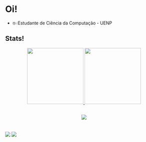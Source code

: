 
# Oi!

- `🤓☝️`Estudante de Ciência da Computação - UENP

## Stats!

<div align="center">
  <a href="https://github.com/GiovanaRiber">
  <img height="180" src="https://github-readme-stats.vercel.app/api?username=GiovanaRiber&show_icons=true&theme=tokyonight"/>
  <img height="180" src="https://github-readme-stats.vercel.app/api/top-langs/?username=GiovanaRiber&layout=donut&theme=tokyonight"/>
</div>
<div style="display: inline_block"><br>

<p align="center">
  <a href="https://skillicons.dev">
    <img src="https://skillicons.dev/icons?i=c&perline=3" />
  </a>
</p>

 #
 
<div> 
  <a href="https://www.linkedin.com/in/giovana-ribeiro-223b89289/" target="_blank"><img src="https://img.shields.io/badge/-LinkedIn-%230077B5?style=for-the-badge&logo=linkedin&logoColor=white" target="_blank"></a> 
   <a href="https://www.instagram.com/giovana_riber/" target="_blank"><img src="https://img.shields.io/badge/-Instagram-%23E4405F?style=for-the-badge&logo=instagram&logoColor=white" target="_blank"></a>
</div>
